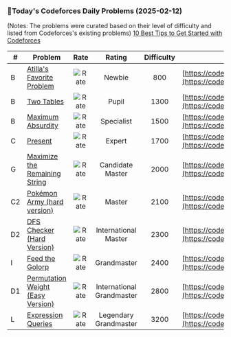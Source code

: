 ### 🌟Today's Codeforces Daily Problems (2025-02-12)
(Notes: The problems were curated based on their level of difficulty and listed from Codeforces's existing problems)
[10 Best Tips to Get Started with Codeforces](https://github.com/ika9810/Codeforces-Daily-Problems/blob/main/10%20Best%20Tips%20to%20Get%20Started%20with%20Codeforces.md)

| # | Problem | Rate| Rating | Difficulty | Contest |
|---| ----- | :--------: | :----------: | :----------: | ---------- |
|B|[Atilla's Favorite Problem](https://codeforces.com/contest/1760/problem/B)|![Rate](https://img.shields.io/badge/Newbie-800-lightgrey)|Newbie|800|[https://codeforces.com/contest/1760](https://codeforces.com/contest/1760)|
|B|[Two Tables](https://codeforces.com/contest/1555/problem/B)|![Rate](https://img.shields.io/badge/Pupil-1300-brightgreen)|Pupil|1300|[https://codeforces.com/contest/1555](https://codeforces.com/contest/1555)|
|B|[Maximum Absurdity](https://codeforces.com/contest/332/problem/B)|![Rate](https://img.shields.io/badge/Specialist-1500-9cf)|Specialist|1500|[https://codeforces.com/contest/332](https://codeforces.com/contest/332)|
|C|[Present](https://codeforces.com/contest/460/problem/C)|![Rate](https://img.shields.io/badge/Expert-1700-blue)|Expert|1700|[https://codeforces.com/contest/460](https://codeforces.com/contest/460)|
|G|[Maximize the Remaining String](https://codeforces.com/contest/1506/problem/G)|![Rate](https://img.shields.io/badge/Candidate%20Master-2000-blueviolet)|Candidate Master|2000|[https://codeforces.com/contest/1506](https://codeforces.com/contest/1506)|
|C2|[Pokémon Army (hard version)](https://codeforces.com/contest/1420/problem/C2)|![Rate](https://img.shields.io/badge/Master-2100-orange)|Master|2100|[https://codeforces.com/contest/1420](https://codeforces.com/contest/1420)|
|D2|[DFS Checker (Hard Version)](https://codeforces.com/contest/2002/problem/D2)|![Rate](https://img.shields.io/badge/International%20Master-2300-orange)|International Master|2300|[https://codeforces.com/contest/2002](https://codeforces.com/contest/2002)|
|I|[Feed the Golorp](https://codeforces.com/contest/409/problem/I)|![Rate](https://img.shields.io/badge/Grandmaster-2400-red)|Grandmaster|2400|[https://codeforces.com/contest/409](https://codeforces.com/contest/409)|
|D1|[Permutation Weight (Easy Version)](https://codeforces.com/contest/1685/problem/D1)|![Rate](https://img.shields.io/badge/International%20Grandmaster-2800-red)|International Grandmaster|2800|[https://codeforces.com/contest/1685](https://codeforces.com/contest/1685)|
|L|[Expression Queries](https://codeforces.com/contest/730/problem/L)|![Rate](https://img.shields.io/badge/Legendary%20Grandmaster-3200-red)|Legendary Grandmaster|3200|[https://codeforces.com/contest/730](https://codeforces.com/contest/730)|
